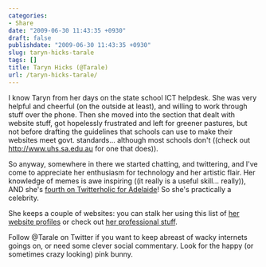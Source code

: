 ```yaml
---
categories:
- Share
date: "2009-06-30 11:43:35 +0930"
draft: false
publishdate: "2009-06-30 11:43:35 +0930"
slug: taryn-hicks-tarale
tags: []
title: Taryn Hicks (@Tarale)
url: /taryn-hicks-tarale/
---
```

I know Taryn from her days on the state school ICT helpdesk. She was
very helpful and cheerful (on the outside at least), and willing to work
through stuff over the phone. Then she moved into the section that dealt
with website stuff, got hopelessly frustrated and left for greener
pastures, but not before drafting the guidelines that schools can use to
make their websites meet govt. standards... although most schools don't
((check out http://www.uhs.sa.edu.au for one that does)).

So anyway, somewhere in there we started chatting, and twittering, and
I've come to appreciate her enthusiasm for technology and her artistic
flair. Her knowledge of memes is awe inspiring ((it really is a useful
skill... really)), AND she's [fourth on Twitterholic for
Adelaide](http://twitterholic.com/tarale/)! So she's practically a
celebrity.

She keeps a couple of websites: you can stalk her using this list of
[her website profiles](http://tarale.net/) or check out [her
professional stuff](http://tarynhicks.com.au/).

Follow @Tarale on Twitter if you want to keep abreast of wacky internets
goings on, or need some clever social commentary. Look for the happy (or
sometimes crazy looking) pink bunny.